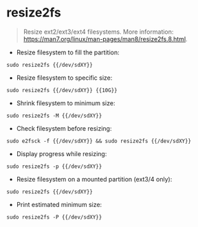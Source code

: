 # resize2fs

> Resize ext2/ext3/ext4 filesystems.
> More information: <https://man7.org/linux/man-pages/man8/resize2fs.8.html>.

- Resize filesystem to fill the partition:

`sudo resize2fs {{/dev/sdXY}}`

- Resize filesystem to specific size:

`sudo resize2fs {{/dev/sdXY}} {{10G}}`

- Shrink filesystem to minimum size:

`sudo resize2fs -M {{/dev/sdXY}}`

- Check filesystem before resizing:

`sudo e2fsck -f {{/dev/sdXY}} && sudo resize2fs {{/dev/sdXY}}`

- Display progress while resizing:

`sudo resize2fs -p {{/dev/sdXY}}`

- Resize filesystem on a mounted partition (ext3/4 only):

`sudo resize2fs {{/dev/sdXY}}`

- Print estimated minimum size:

`sudo resize2fs -P {{/dev/sdXY}}`